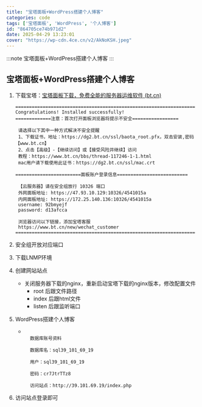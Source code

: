 ```yaml
---
title: "宝塔面板+WordPress搭建个人博客"
categories: code
tags: ['宝塔面板', 'WordPress', '个人博客']
id: "864705ce74b971d2"
date: 2025-04-29 13:23:01
cover: "https://wp-cdn.4ce.cn/v2/AkNoKSH.jpeg"
---
```


:::note
宝塔面板+WordPress搭建个人博客
:::

## 宝塔面板+WordPress搭建个人博客

1. 下载宝塔：[宝塔面板下载，免费全能的服务器运维软件 (bt.cn)](https://www.bt.cn/new/download.html)

    ```
    ==================================================================
    Congratulations! Installed successfully!
    =============注意：首次打开面板浏览器将提示不安全=================
    
     请选择以下其中一种方式解决不安全提醒
     1、下载证书，地址：https://dg2.bt.cn/ssl/baota_root.pfx，双击安装,密码【www.bt.cn】
     2、点击【高级】-【继续访问】或【接受风险并继续】访问
     教程：https://www.bt.cn/bbs/thread-117246-1-1.html
     mac用户请下载使用此证书：https://dg2.bt.cn/ssl/mac.crt
    
    ========================面板账户登录信息==========================
    
     【云服务器】请在安全组放行 10326 端口
     外网面板地址: https://47.93.10.129:10326/4541015a
     内网面板地址: https://172.25.140.136:10326/4541015a
     username: 92bmyejf
     password: d13afcca
    
     浏览器访问以下链接，添加宝塔客服
     https://www.bt.cn/new/wechat_customer
    ==================================================================
    
    ```

    

2. 安全组开放对应端口

3. 下载LNMP环境

4. 创建网站站点

    - 关闭服务器下载的nginx，重新启动宝塔下载的nginx版本，修改配置文件
        - root 后跟文件路径
        - index 后跟html文件
        - listen 后跟监听端口

5. WordPress搭建个人博客

    - ```
          
        数据库账号资料
        
        数据库名：sql39_101_69_19
        
        用户：sql39_101_69_19
        
        密码：cr7JtrTTz8
        
        访问站点：http://39.101.69.19/index.php
        ```

6. 访问站点登录即可

